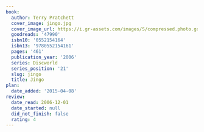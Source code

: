 ```yaml
---
book:
  author: Terry Pratchett
  cover_image: jingo.jpg
  cover_image_url: https://i.gr-assets.com/images/S/compressed.photo.goodreads.com/books/1327921813l/47990._SX98_.jpg
  goodreads: '47990'
  isbn10: '0552154164'
  isbn13: '9780552154161'
  pages: '461'
  publication_year: '2006'
  series: Discworld
  series_position: '21'
  slug: jingo
  title: Jingo
plan:
  date_added: '2015-04-08'
review:
  date_read: 2006-12-01
  date_started: null
  did_not_finish: false
  rating: 4
---
```

